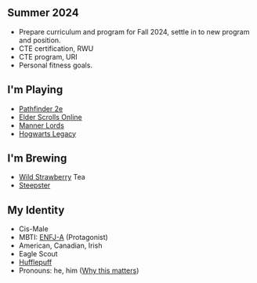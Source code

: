 ## Summer 2024
- Prepare curriculum and program for Fall 2024, settle in to new program and position.
- CTE certification, RWU
- CTE program, URI
- Personal fitness goals.

## I'm Playing
- [Pathfinder 2e](https://paizo.com/)
- [Elder Scrolls Online](https://www.elderscrollsonline.com/en-us/home)
- [Manner Lords](https://manorlords.com/)
- [Hogwarts Legacy](https://www.hogwartslegacy.com/)

## I'm Brewing
- [Wild Strawberry](https://www.adagio.com/herbal/wild_strawberry.html) Tea
- [Steepster](https://steepster.com/cjmcdonald)

## My Identity
- Cis-Male
- MBTI: [ENFJ-A](https://www.16personalities.com/enfj-personality) \(Protagonist\)
- American, Canadian, Irish
- Eagle Scout
- [Hufflepuff](https://www.wizardingworld.com/collections/hufflepuff)
- Pronouns: he, him
  \([Why this matters](https://www.mypronouns.org/what-and-why)\)
